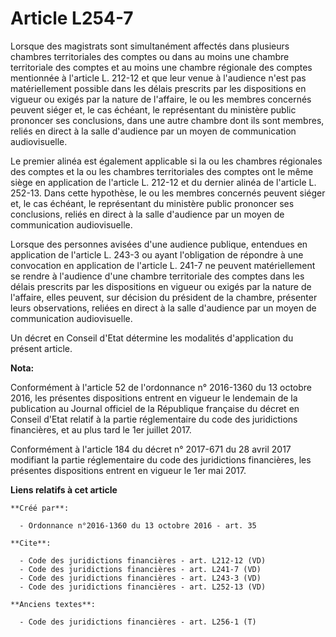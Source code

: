 # Article L254-7

Lorsque des magistrats sont simultanément affectés dans plusieurs chambres territoriales des comptes ou dans au moins une
chambre territoriale des comptes et au moins une chambre régionale des comptes mentionnée à l'article L. 212-12 et que leur
venue à l'audience n'est pas matériellement possible dans les délais prescrits par les dispositions en vigueur ou exigés par
la nature de l'affaire, le ou les membres concernés peuvent siéger et, le cas échéant, le représentant du ministère public
prononcer ses conclusions, dans une autre chambre dont ils sont membres, reliés en direct à la salle d'audience par un moyen
de communication audiovisuelle. 

Le premier alinéa est également applicable si la ou les chambres régionales des comptes et la ou les chambres territoriales
des comptes ont le même siège en application de l'article L. 212-12 et du dernier alinéa de l'article L. 252-13. Dans cette
hypothèse, le ou les membres concernés peuvent siéger et, le cas échéant, le représentant du ministère public prononcer ses
conclusions, reliés en direct à la salle d'audience par un moyen de communication audiovisuelle. 

Lorsque des personnes avisées d'une audience publique, entendues en application de l'article L. 243-3 ou ayant l'obligation
de répondre à une convocation en application de l'article L. 241-7 ne peuvent matériellement se rendre à l'audience d'une
chambre territoriale des comptes dans les délais prescrits par les dispositions en vigueur ou exigés par la nature de
l'affaire, elles peuvent, sur décision du président de la chambre, présenter leurs observations, reliées en direct à la salle
d'audience par un moyen de communication audiovisuelle. 

Un décret en Conseil d'Etat détermine les modalités d'application du présent article.

**Nota:**

Conformément à l'article 52 de l'ordonnance n° 2016-1360 du 13 octobre 2016, les présentes dispositions entrent en vigueur le
lendemain de la publication au Journal officiel de la République française du décret en Conseil d'Etat relatif à la partie
réglementaire du code des juridictions financières, et au plus tard le 1er juillet 2017.

Conformément à l'article 184 du décret n° 2017-671 du 28 avril 2017 modifiant la partie réglementaire du code des
juridictions financières, les présentes dispositions entrent en vigueur le 1er mai 2017.

**Liens relatifs à cet article**

	**Créé par**:

	  - Ordonnance n°2016-1360 du 13 octobre 2016 - art. 35

	**Cite**:

	  - Code des juridictions financières - art. L212-12 (VD)
	  - Code des juridictions financières - art. L241-7 (VD)
	  - Code des juridictions financières - art. L243-3 (VD)
	  - Code des juridictions financières - art. L252-13 (VD)

	**Anciens textes**:

	  - Code des juridictions financières - art. L256-1 (T)
